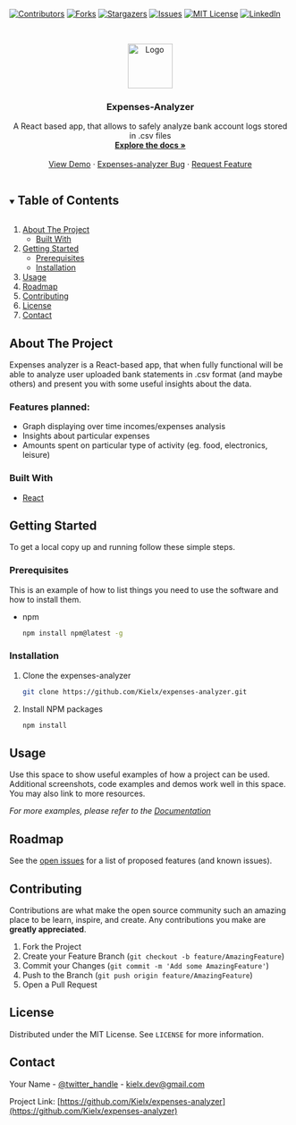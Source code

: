 
<!-- PROJECT SHIELDS -->
<!--
*** I'm using markdown "reference style" links for readability.
*** Reference links are enclosed in brackets [ ] instead of parentheses ( ).
*** See the bottom of this document for the declaration of the reference variables
*** for contributors-url, forks-url, etc. This is an optional, concise syntax you may use.
*** https://www.markdownguide.org/basic-syntax/#reference-style-links
-->
[![Contributors][contributors-shield]][contributors-url]
[![Forks][forks-shield]][forks-url]
[![Stargazers][stars-shield]][stars-url]
[![Issues][issues-shield]][issues-url]
[![MIT License][license-shield]][license-url]
[![LinkedIn][linkedin-shield]][linkedin-url]



<!-- PROJECT LOGO -->
<br />
<p align="center">
  <a href="https://github.com/Kielx/expenses-analyzer">
    <img src="https://www.flaticon.com/svg/static/icons/svg/475/475048.svg" alt="Logo" width="80" height="80">
  </a>

  <h3 align="center">Expenses-Analyzer</h3>

  <p align="center">
    A React based app, that allows to safely analyze bank account logs stored in .csv files
    <br />
    <a href="https://github.com/Kielx/expenses-analyzer"><strong>Explore the docs »</strong></a>
    <br />
    <br />
    <a href="https://kielx.github.io/expenses-analyzer/">View Demo</a>
    ·
    <a href="https://github.com/Kielx/expenses-analyzer/issues">Expenses-analyzer Bug</a>
    ·
    <a href="https://github.com/Kielx/expenses-analyzer/issues">Request Feature</a>
  </p>
</p>



<!-- TABLE OF CONTENTS -->
<details open="open">
  <summary><h2 style="display: inline-block">Table of Contents</h2></summary>
  <ol>
    <li>
      <a href="#about-the-project">About The Project</a>
      <ul>
        <li><a href="#built-with">Built With</a></li>
      </ul>
    </li>
    <li>
      <a href="#getting-started">Getting Started</a>
      <ul>
        <li><a href="#prerequisites">Prerequisites</a></li>
        <li><a href="#installation">Installation</a></li>
      </ul>
    </li>
    <li><a href="#usage">Usage</a></li>
    <li><a href="#roadmap">Roadmap</a></li>
    <li><a href="#contributing">Contributing</a></li>
    <li><a href="#license">License</a></li>
    <li><a href="#contact">Contact</a></li>
  </ol>
</details>



<!-- ABOUT THE PROJECT -->
## About The Project

Expenses analyzer is a React-based app, that when fully functional will be able to analyze user uploaded bank statements in .csv format (and maybe others) and present you with some useful insights about the data.

### Features planned:
* Graph displaying over time incomes/expenses analysis
* Insights about particular expenses
* Amounts spent on particular type of activity (eg. food, electronics, leisure)


### Built With

* [React](https://reactjs.org/)


<!-- GETTING STARTED -->
## Getting Started

To get a local copy up and running follow these simple steps.

### Prerequisites

This is an example of how to list things you need to use the software and how to install them.
* npm
  ```sh
  npm install npm@latest -g
  ```

### Installation

1. Clone the expenses-analyzer
   ```sh
   git clone https://github.com/Kielx/expenses-analyzer.git
   ```
2. Install NPM packages
   ```sh
   npm install
   ```



<!-- USAGE EXAMPLES -->
## Usage

Use this space to show useful examples of how a project can be used. Additional screenshots, code examples and demos work well in this space. You may also link to more resources.

_For more examples, please refer to the [Documentation](https://example.com)_



<!-- ROADMAP -->
## Roadmap

See the [open issues](https://github.com/Kielx/expenses-analyzer/issues) for a list of proposed features (and known issues).



<!-- CONTRIBUTING -->
## Contributing

Contributions are what make the open source community such an amazing place to be learn, inspire, and create. Any contributions you make are **greatly appreciated**.

1. Fork the Project
2. Create your Feature Branch (`git checkout -b feature/AmazingFeature`)
3. Commit your Changes (`git commit -m 'Add some AmazingFeature'`)
4. Push to the Branch (`git push origin feature/AmazingFeature`)
5. Open a Pull Request



<!-- LICENSE -->
## License

Distributed under the MIT License. See `LICENSE` for more information.



<!-- CONTACT -->
## Contact

Your Name - [@twitter_handle](https://twitter.com/twitter_handle) - kielx.dev@gmail.com

Project Link: [https://github.com/Kielx/expenses-analyzer](https://github.com/Kielx/expenses-analyzer)






<!-- MARKDOWN LINKS & IMAGES -->
<!-- https://www.markdownguide.org/basic-syntax/#reference-style-links -->
[contributors-shield]: https://img.shields.io/github/contributors/Kielx/expenses-analyzer.svg?style=for-the-badge
[contributors-url]: https://github.com/Kielx/expenses-analyzer/graphs/contributors
[forks-shield]: https://img.shields.io/github/forks/Kielx/expenses-analyzer.svg?style=for-the-badge
[forks-url]: https://github.com/Kielx/expenses-analyzer/network/members
[stars-shield]: https://img.shields.io/github/stars/Kielx/expenses-analyzer.svg?style=for-the-badge
[stars-url]: https://github.com/Kielx/expenses-analyzer/stargazers
[issues-shield]: https://img.shields.io/github/issues/Kielx/expenses-analyzer.svg?style=for-the-badge
[issues-url]: https://github.com/Kielx/expenses-analyzer/issues
[license-shield]: https://img.shields.io/github/license/Kielx/expenses-analyzer.svg?style=for-the-badge
[license-url]: https://github.com/Kielx/expenses-analyzer/blob/master/LICENSE.txt
[linkedin-shield]: https://img.shields.io/badge/-LinkedIn-black.svg?style=for-the-badge&logo=linkedin&colorB=555
[linkedin-url]: https://linkedin.com/in/Kielx
